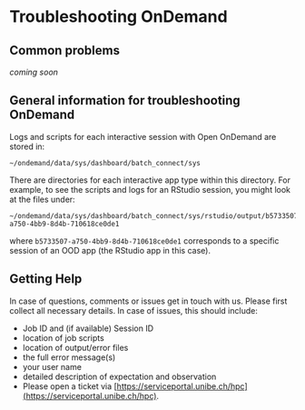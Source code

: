 # Troubleshooting OnDemand

## Common problems

*coming soon*


## General information for troubleshooting OnDemand

Logs and scripts for each interactive session with Open OnDemand are stored in:

```
~/ondemand/data/sys/dashboard/batch_connect/sys
```

There are directories for each interactive app type within this directory. For example, to see the scripts and logs for an RStudio session, you might look at the files under:

```
~/ondemand/data/sys/dashboard/batch_connect/sys/rstudio/output/b5733507-a750-4bb9-8d4b-710618ce0de1
```

where `b5733507-a750-4bb9-8d4b-710618ce0de1` corresponds to a specific session of an OOD app (the RStudio app in this case).

## Getting Help
In case of questions, comments or issues get in touch with us. Please first collect all necessary details. In case of issues, this should include:

- Job ID and (if available) Session ID
- location of job scripts
- location of output/error files
- the full error message(s)
- your user name
- detailed description of expectation and observation
- Please open a ticket via [https://serviceportal.unibe.ch/hpc](https://serviceportal.unibe.ch/hpc).
